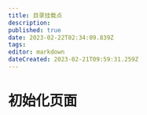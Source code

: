 ```yaml
---
title: 目录挂载点
description: 
published: true
date: 2023-02-22T02:34:09.839Z
tags: 
editor: markdown
dateCreated: 2023-02-21T09:59:31.259Z
---
```


# 初始化页面